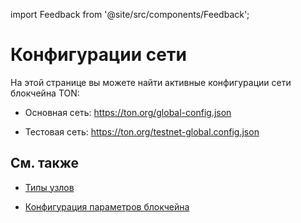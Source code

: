 import Feedback from '@site/src/components/Feedback';

# Конфигурации сети

На этой странице вы можете найти активные конфигурации сети блокчейна TON:

- Основная сеть: https://ton.org/global-config.json

- Тестовая сеть: https://ton.org/testnet-global.config.json

## См. также

- [Типы узлов](/v3/documentation/infra/nodes/node-types)

- [Конфигурация параметров блокчейна](/v3/documentation/network/configs/blockchain-configs) <Feedback />
  <Feedback />

